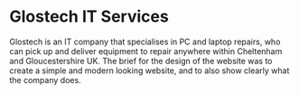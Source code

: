 # Glostech IT Services

Glostech is an IT company that specialises in PC and laptop repairs, who can pick up and deliver equipment to repair anywhere within Cheltenham and Gloucestershire UK. The brief for the design of the website was to create a simple and modern looking website, and to also show clearly what the company does. 
